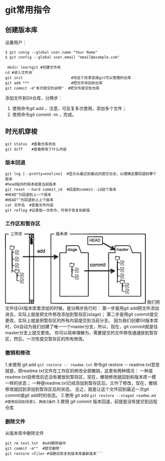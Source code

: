 # git常用指令
## 创建版本库
设置用户：
```git
$ git conig --global user.name "Your Name"
$ git config --global user.email "email@example.com"

 mkdir learngit #创建文件夹
cd #进入文件夹`
git init                      #将这个目录变成git可以管理的仓库
git add ***                   #把文件添加到仓库
git commit -m"本次提交的说明"  #把文件提交到仓库
```
添加文件到Git仓库，分两步：
1. 使用命令git add <file>，注意，可反复多次使用，添加多个文件；
2. 使用命令git commit -m <message>，完成。

## 时光机穿梭
```
git status  #查看仓库状态
git diff    #查看修改了什么内容
```
### 版本回退
```
git log [--pretty=oneline]  #显示从最近到最远的提交日志，以便确定要回退到哪个版本
#head指向的版本就是当前版本
git reset --hard commit_id  #回退到commit--id这个版本
#HEAD^为回退到上一个版本
#HEAD^^为回退到上上个版本
cat 文件名  #查看文件内容  
git reflog #记录每一次命令，可用于恢复到新版  
```
### 工作区和暂存区
![aa](0.jfif)
我们把文件往Git版本库里添加的时候，是分两步执行的：
第一步是用git add把文件添加进去，实际上就是把文件修改添加到暂存区(stage)；
第二步是用git commit提交更改，实际上就是把暂存区的所有内容提交到当前分支。
因为我们创建Git版本库时，Git自动为我们创建了唯一一个master分支，所以，现在，git commit就是往master分支上提交更改。
你可以简单理解为，需要提交的文件修改通通放到暂存区，然后，一次性提交暂存区的所有修改。
### 撤销和修改
1.未使用 git add
```git restore -- readme.txt```
命令git restore -- readme.txt意思就是，把readme.txt文件在工作区的修改全部撤销，这里有两种情况：
一种是readme.txt自修改后还没有被放到暂存区，现在，撤销修改就回到和版本库一模一样的状态；
一种是readme.txt已经添加到暂存区后，又作了修改，现在，撤销修改就回到添加到暂存区后的状态。
总之，就是让这个文件回到最近一次git commit或git add时的状态。
2.使用 git add
```git restore --staged readme.md #使用后回到场景1，再按1操作```
3.使用 git commit
版本回退，前提是没有提交到远程仓库
### 删除文件
从版本库中删除文件
```rm test.txt      #删除文件
git rm test.txt  #add删除操作
git commit -m""  #提交删除`
git restore <file> #误删后恢复到版本库最新版本```

